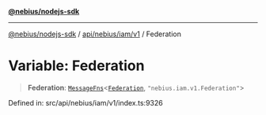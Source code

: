[**@nebius/nodejs-sdk**](../../../../../README.md)

***

[@nebius/nodejs-sdk](../../../../../README.md) / [api/nebius/iam/v1](../README.md) / Federation

# Variable: Federation

> **Federation**: [`MessageFns`](../../../../../runtime/protos/core/interfaces/MessageFns.md)\<[`Federation`](../interfaces/Federation.md), `"nebius.iam.v1.Federation"`\>

Defined in: src/api/nebius/iam/v1/index.ts:9326
